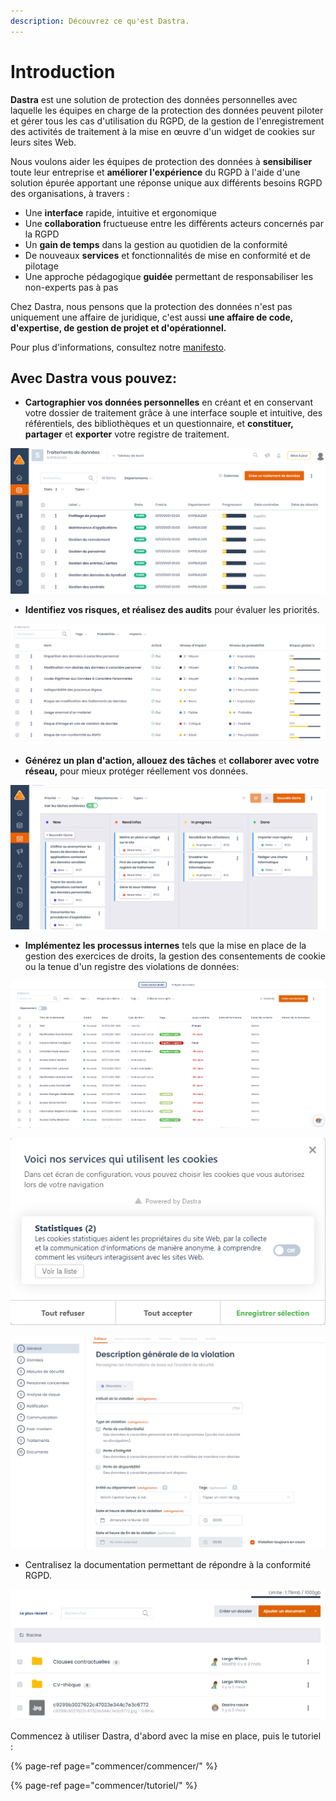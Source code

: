 ```yaml
---
description: Découvrez ce qu'est Dastra.
---
```


# Introduction

**Dastra** est une solution de protection des données personnelles avec laquelle les équipes en charge de la protection des données peuvent piloter et gérer tous les cas d'utilisation du RGPD, de la gestion de l'enregistrement des activités de traitement à la mise en œuvre d'un widget de cookies sur leurs sites Web.

Nous voulons aider les équipes de protection des données à **sensibiliser** toute leur entreprise et **améliorer l'expérience** du RGPD à l'aide d'une solution  épurée apportant une réponse unique aux différents besoins RGPD des organisations, à travers  :

* Une **interface** rapide, intuitive et ergonomique 
* Une **collaboration** fructueuse entre les différents acteurs concernés par la RGPD
* Un **gain de temps** dans la gestion au quotidien de la conformité
* De nouveaux **services** et fonctionnalités de mise en conformité et de pilotage
* Une approche pédagogique **guidée** permettant de responsabiliser les non-experts pas à pas

Chez Dastra, nous pensons que la protection des données n'est pas uniquement une affaire de juridique, c'est aussi **une affaire de code, d'expertise, de gestion de projet et d'opérationnel.** 

Pour plus d'informations, consultez notre [manifesto](https://www.dastra.eu/fr/mission).

## Avec Dastra vous pouvez:

* **Cartographier vos données personnelles** en créant et en conservant votre dossier de traitement grâce à une interface souple et intuitive, des référentiels, des bibliothèques et un questionnaire, et **constituer, partager** et **exporter** votre registre de traitement.

![](.gitbook/assets/image%20%28178%29.png)

* **Identifiez vos risques, et réalisez des audits** pour évaluer les priorités.

![](.gitbook/assets/image%20%2891%29.png)

* **Générez un plan d'action, allouez des tâches** et **collaborer avec votre réseau,** pour mieux protéger réellement vos données.

![](.gitbook/assets/image%20%284%29.png)

* **Implémentez les processus internes** tels que la mise en place de la gestion des exercices de droits, la gestion des consentements de cookie ou la tenue d'un registre des violations de données:

![Le registre des demandes d&apos;exercices de droit](.gitbook/assets/image%20%2866%29.png)

![La cr&#xE9;ation d&apos;un widget de collecte des consentements cookies](.gitbook/assets/image%20%2890%29.png)

![Le questionnaire de violation de donn&#xE9;es](.gitbook/assets/image%20%28112%29.png)

* Centralisez la documentation permettant de répondre à la conformité RGPD.

![La gestion documentaire](.gitbook/assets/image.png)

Commencez à utiliser Dastra, d'abord avec la mise en place, puis le tutoriel :

{% page-ref page="commencer/commencer/" %}

{% page-ref page="commencer/tutoriel/" %}



